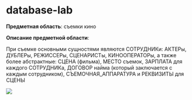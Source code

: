 # database-lab

**Предметная область**: съемки кино

**Описание предметной области**:

При съемке основными сущностями являются СОТРУДНИКи: АКТЕРы, ДУБЛЕРы, РЕЖИССЕРы, СЦЕНАРИСТы, КИНООПЕРАТОРы, а также более абстрактные: СЦЕНА (фильма), МЕСТО съемок, ЗАРПЛАТА для каждого СОТРУДНИКа, ДОГОВОР найма (который заключается с каждым сотрудником), СЪЕМОЧНАЯ_АППАРАТУРА и РЕКВИЗИТЫ для СЦЕНЫ

![](https://i.imgur.com/s4BNtsL.png)
